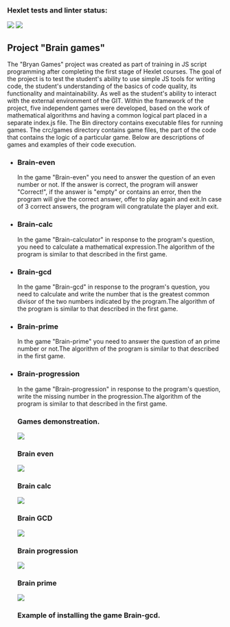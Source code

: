 ### Hexlet tests and linter status:
<a href="https://github.com/Ilya-67/frontend-project-44/workflows/hexlet-check/badge.svg"><img src="https://github.com/Ilya-67/frontend-project-44/workflows/hexlet-check/badge.svg" /></a>
<a href="https://codeclimate.com/github/Ilya-67/frontend-project-44/maintainability"><img src="https://api.codeclimate.com/v1/badges/f2e708b6a1a110b3d43b/maintainability" /></a>

<h2>Project "Brain games"</h2>
<p>The "Bryan Games" project was created as part of training in JS script programming after completing the first stage of Hexlet courses. The goal of the project is to test the student's ability to use simple JS tools for writing code, the student's understanding of the basics of code quality, its functionality and maintainability. As well as the student's ability to interact with the external environment of the GIT.
Within the framework of the project, five independent games were developed, based on the work of mathematical algorithms and having a common logical part placed in a separate index.js file.
The Bin directory contains executable files for running games. The crc/games directory contains game files, the part of the code that contains the logic of a particular game.
Below are descriptions of games and examples of their code execution.</p>
<ul>
    <li>
        <h3>Brain-even</h3>
        <p>In the game "Brain-even" you need to answer the question of an even number or not.
        If the answer is correct, the program will answer "Correct!", if the answer is "empty" or contains an error, then the program will give the correct answer, offer to play again and exit.In case of 3 correct answers, the program will congratulate the player and exit.</p>
    </li>
    <li>
        <h3>Brain-calc</h3>
        <p>In the game "Brain-calculator" in response to the program's question, you need to calculate a mathematical expression.The algorithm of the program is similar to that described in the first game.</p>
    </li>
    <li>
        <h3>Brain-gcd</h3>
        <p>In the game "Brain-gcd" in response to the program's question, you need to calculate and write the number that is the greatest common divisor of the two numbers indicated by the program.The algorithm of the program is similar to that described in the first game.</p>
    </li>
    <li>
        <h3>Brain-prime</h3>
        <p>In the game "Brain-prime" you need to answer the question of an prime number or not.The algorithm of the program is similar to that described in the first game.</p>
    </li>
    <li>
        <h3>Brain-progression</h3>
        <p>In the game "Brain-progression" in response to the program's question, write the missing number in the progression.The algorithm of the program is similar to that described in the first game.</p>
    </li>
    <h3>Games demonstreation.</h3>
<a href="https://asciinema.org/a/Cae4PJPDQ29sM51HbmaO8VnsD" target="_blank"><img src="https://asciinema.org/a/Cae4PJPDQ29sM51HbmaO8VnsD.svg" /></a>
<h3>Brain even</h3>
<a href="https://asciinema.org/a/SqkJhYk7RBM2DtFWRhwxK5Hzn" target="_blank"><img src="https://asciinema.org/a/SqkJhYk7RBM2DtFWRhwxK5Hzn.svg" /></a>
<h3>Brain calc</h3>
<a href="https://asciinema.org/a/HI4V3uq9v77fVm77HWSPLTCuy" target="_blank"><img src="https://asciinema.org/a/HI4V3uq9v77fVm77HWSPLTCuy.svg" /></a>
<h3>Brain GCD</h3>
<a href="https://asciinema.org/a/lBDOahEuCUXNMYOVhfKruqkBs" target="_blank"><img src="https://asciinema.org/a/lBDOahEuCUXNMYOVhfKruqkBs.svg" /></a>
<h3>Brain progression</h3>
<a href="https://asciinema.org/a/wj13NslYxh9t2UWH6Z341fk4V" target="_blank"><img src="https://asciinema.org/a/wj13NslYxh9t2UWH6Z341fk4V.svg" /></a>
<h3>Brain prime</h3>
<a href="https://asciinema.org/a/AjBXKpRqia7bK2LovqkEVJvSR" target="_blank"><img src="https://asciinema.org/a/AjBXKpRqia7bK2LovqkEVJvSR.svg" /></a>
<h3>Example of installing the game Brain-gcd.</h3>